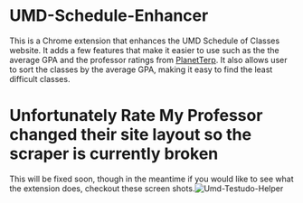 # UMD-Schedule-Enhancer

This is a Chrome extension that enhances the UMD Schedule of Classes website. It adds a few features that make it easier to use such as the the average GPA and the professor ratings from [PlanetTerp](https://planetterp.com/). It also allows user to sort the classes by the average GPA, making it easy to find the least difficult classes.


# Unfortunately Rate My Professor changed their site layout so the scraper is currently broken

This will be fixed soon, though in the meantime if you would like to see what the extension does, checkout these screen shots.![Umd-Testudo-Helper](https://github.com/Edetjen19/UMD-Schedule-Enhancer/assets/26103878/2104f23a-501e-4cb9-ae83-cabf4beaf36d)
